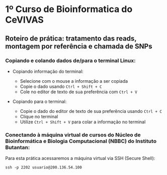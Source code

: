 # 1º Curso de Bioinformatica do CeVIVAS
## Roteiro de prática: tratamento das reads, montagem por referência e chamada de SNPs

### Copiando e colando dados de/para o terminal Linux:

* Copiando informação do terminal:
  * Selecione com o mouse a informação a ser copiada
  * Copie o dado usando `Ctrl + Shift + C`
  * Cole no editor de texto de sua preferência com `Ctrl + V`

* Copiando para o terminal:
  * Copie o dado do editor de texto de sua preferência usando `Ctrl + C`
  * Clique no terminal
  * Utilize `Ctrl + Shift + V` para colar a informação no terminal

### Conectando à máquina virtual de cursos do Núcleo de Bioinformática e Biologia Computacional (NBBC) do Instituto Butantan:

Para esta prática acessaremos a máquina virtual via SSH (Secure Shell):

    ssh -p 2202 usuario@200.136.54.100

